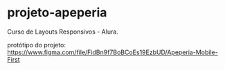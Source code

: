 # projeto-apeperia
Curso de Layouts Responsivos - Alura.

protótipo do projeto: https://www.figma.com/file/FidBn9f7BoBCoEs19EzbUD/Apeperia-Mobile-First

